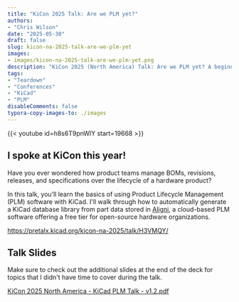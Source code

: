 ```yaml
---
title: "KiCon 2025 Talk: Are we PLM yet?"
authors:
- "Chris Wilson"
date: "2025-05-30"
draft: false
slug: kicon-na-2025-talk-are-we-plm-yet
images:
- images/kicon-na-2025-talk-are-we-plm-yet.png
description: "KiCon 2025 (North America) Talk: Are we PLM yet? A beginners introduction to product lifecycle management for KiCad."
tags:
- "Teardown"
- "Conferences"
- "KiCad"
- "PLM"
disableComments: false
typora-copy-images-to: ./images
---
```


{{< youtube id=h8s6T9pnWlY start=19668 >}}

## I spoke at KiCon this year!

Have you ever wondered how product teams manage BOMs, revisions, releases, and specifications over the lifecycle of a hardware product?

In this talk, you’ll learn the basics of using Product Lifecycle Management (PLM) software with KiCad. I'll walk through how to automatically generate a KiCad database library from part data stored in [Aligni](https://www.aligni.com/), a cloud-based PLM software offering a free tier for open-source hardware organizations.

https://pretalx.kicad.org/kicon-na-2025/talk/H3VMQY/

## Talk Slides

Make sure to check out the additional slides at the end of the deck for topics that I didn't have time to cover during the talk.

[KiCon 2025 North America - KiCad PLM Talk - v1.2.pdf](<KiCon 2025 (North America) - KiCad PLM Talk - v1.2.pdf>)

